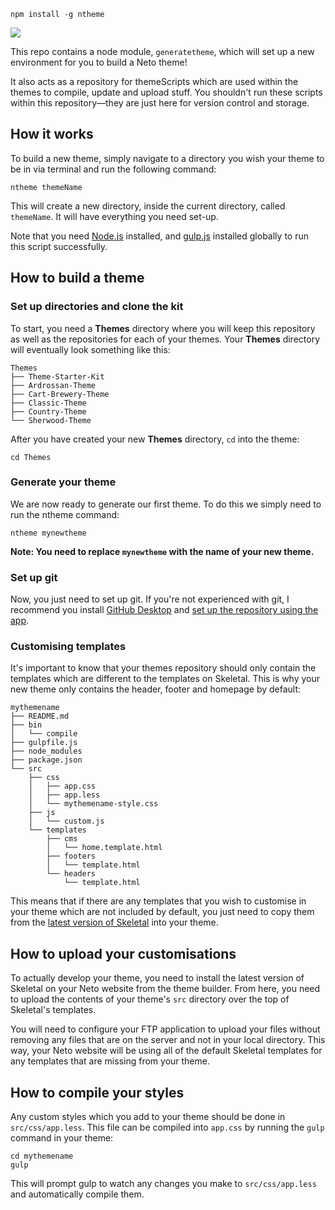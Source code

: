 ```
npm install -g ntheme
```

![](http://design.neto.com.au/assets/uploads/QR0D5N9y3D.png)

This repo contains a node module, `generatetheme`, which will set up a new environment for you to build a Neto theme!

It also acts as a repository for themeScripts which are used within the themes to compile, update and upload stuff. You shouldn't run these scripts within this repository—they are just here for version control and storage.

## How it works

To build a new theme, simply navigate to a directory you wish your theme to be in via terminal and run the following command:

```
ntheme themeName
```

This will create a new directory, inside the current directory, called `themeName`. It will have everything you need set-up.

Note that you need [Node.js](https://nodejs.org/en/) installed, and [gulp.js](http://gulpjs.com/) installed globally to run this script successfully.

## How to build a theme

### Set up directories and clone the kit

To start, you need a **Themes** directory where you will keep this repository as well as the repositories for each of your themes. Your **Themes** directory will eventually look something like this:

```
Themes
├── Theme-Starter-Kit
├── Ardrossan-Theme
├── Cart-Brewery-Theme
├── Classic-Theme
├── Country-Theme
└── Sherwood-Theme
```

After you have created your new **Themes** directory, `cd` into the theme:

```
cd Themes
```

### Generate your theme

We are now ready to generate our first theme. To do this we simply need to run the ntheme command:

```
ntheme mynewtheme
```

**Note: You need to replace `mynewtheme` with the name of your new theme.**

### Set up git

Now, you just need to set up git. If you're not experienced with git, I recommend you install [GitHub Desktop](https://desktop.github.com/) and [set up the repository using the app](http://design.neto.com.au/assets/uploads/E9FX9Dej3d.gif).

### Customising templates

It's important to know that your themes repository should only contain the templates which are different to the templates on Skeletal. This is why your new theme only contains the header, footer and homepage by default:

```
mythemename
├── README.md
├── bin
│   └── compile
├── gulpfile.js
├── node_modules
├── package.json
└── src
    ├── css
    │   ├── app.css
    │   ├── app.less
    │   └── mythemename-style.css
    ├── js
    │   └── custom.js
    └── templates
        ├── cms
        │   └── home.template.html
        ├── footers
        │   └── template.html
        └── headers
            └── template.html
```

This means that if there are any templates that you wish to customise in your theme which are not included by default, you just need to copy them from the [latest version of Skeletal](https://github.com/NetoECommerce/Skeletal) into your theme.

## How to upload your customisations

To actually develop your theme, you need to install the latest version of Skeletal on your Neto website from the theme builder. From here, you need to upload the contents of your theme's `src` directory over the top of Skeletal's templates.

You will need to configure your FTP application to upload your files without removing any files that are on the server and not in your local directory. This way, your Neto website will be using all of the default Skeletal templates for any templates that are missing from your theme.

## How to compile your styles

Any custom styles which you add to your theme should be done in `src/css/app.less`. This file can be compiled into `app.css` by running the `gulp` command in your theme:

```
cd mythemename
gulp
```

This will prompt gulp to watch any changes you make to `src/css/app.less` and automatically compile them.
